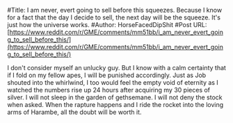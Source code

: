 #Title: I am never, evert going to sell before this squeezes. Because I know for a fact that the day I decide to sell, the next day will be the squeeze. It's just how the universe works.
#Author: HorseFacedDipShit
#Post URL: [https://www.reddit.com/r/GME/comments/mm51bb/i_am_never_evert_going_to_sell_before_this/](https://www.reddit.com/r/GME/comments/mm51bb/i_am_never_evert_going_to_sell_before_this/)


I don't consider myself an unlucky guy. But I know with a calm certainty that if I fold on my fellow apes, I will be punished accordingly. Just as Job shouted into the whirlwind, I too would feel the empty void of eternity as I watched the numbers rise up 24 hours after acquiring my 30 pieces of silver. I will not sleep in the garden of gethsemane. I will not deny the stock when asked. When the rapture happens and I ride the rocket into the loving arms of Harambe, all the doubt will be worth it.